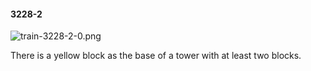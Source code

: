 #### 3228-2
![train-3228-2-0.png](https://github.com/lil-lab/nlvr/raw/master/nlvr/train/images/45/train-3228-2-0.png "train-3228-2-0.png")

There is a yellow block as the base of a tower with at least two blocks.